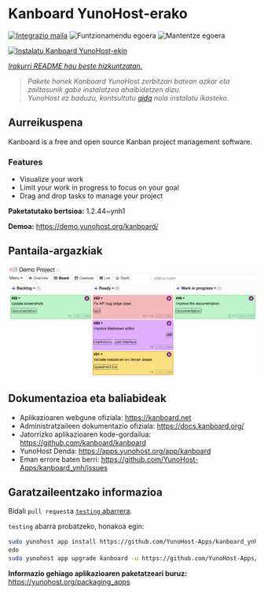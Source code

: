 <!--
Ohart ongi: README hau automatikoki sortu da <https://github.com/YunoHost/apps/tree/master/tools/readme_generator>ri esker
EZ editatu eskuz.
-->

# Kanboard YunoHost-erako

[![Integrazio maila](https://apps.yunohost.org/badge/integration/kanboard)](https://ci-apps.yunohost.org/ci/apps/kanboard/)
![Funtzionamendu egoera](https://apps.yunohost.org/badge/state/kanboard)
![Mantentze egoera](https://apps.yunohost.org/badge/maintained/kanboard)

[![Instalatu Kanboard YunoHost-ekin](https://install-app.yunohost.org/install-with-yunohost.svg)](https://install-app.yunohost.org/?app=kanboard)

*[Irakurri README hau beste hizkuntzatan.](./ALL_README.md)*

> *Pakete honek Kanboard YunoHost zerbitzari batean azkar eta zailtasunik gabe instalatzea ahalbidetzen dizu.*  
> *YunoHost ez baduzu, kontsultatu [gida](https://yunohost.org/install) nola instalatu ikasteko.*

## Aurreikuspena

Kanboard is a free and open source Kanban project management software.

### Features

- Visualize your work
- Limit your work in progress to focus on your goal
- Drag and drop tasks to manage your project


**Paketatutako bertsioa:** 1.2.44~ynh1

**Demoa:** <https://demo.yunohost.org/kanboard/>

## Pantaila-argazkiak

![Kanboard(r)en pantaila-argazkia](./doc/screenshots/board.png)

## Dokumentazioa eta baliabideak

- Aplikazioaren webgune ofiziala: <https://kanboard.net>
- Administratzaileen dokumentazio ofiziala: <https://docs.kanboard.org/>
- Jatorrizko aplikazioaren kode-gordailua: <https://github.com/kanboard/kanboard>
- YunoHost Denda: <https://apps.yunohost.org/app/kanboard>
- Eman errore baten berri: <https://github.com/YunoHost-Apps/kanboard_ynh/issues>

## Garatzaileentzako informazioa

Bidali `pull request`a [`testing` abarrera](https://github.com/YunoHost-Apps/kanboard_ynh/tree/testing).

`testing` abarra probatzeko, honakoa egin:

```bash
sudo yunohost app install https://github.com/YunoHost-Apps/kanboard_ynh/tree/testing --debug
edo
sudo yunohost app upgrade kanboard -u https://github.com/YunoHost-Apps/kanboard_ynh/tree/testing --debug
```

**Informazio gehiago aplikazioaren paketatzeari buruz:** <https://yunohost.org/packaging_apps>
